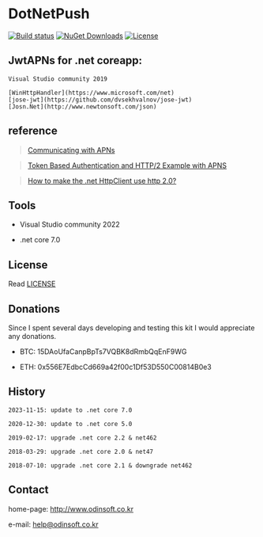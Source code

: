 # DotNetPush 

[![Build status](https://ci.appveyor.com/api/projects/status/dnp9i3t6sexv9tpa?svg=true)](https://ci.appveyor.com/project/lisa3907/dotnet-push)
[![NuGet Downloads](https://img.shields.io/nuget/dt/dotnet.push.svg)](https://www.nuget.org/packages/dotnet.push)
[![License](https://img.shields.io/github/license/lisa3907/dotnet.push.svg)](https://github.com/lisa3907/dotnet.push/blob/master/LICENSE.txt)


## JwtAPNs for .net coreapp:

```
Visual Studio community 2019

[WinHttpHandler](https://www.microsoft.com/net)  
[jose-jwt](https://github.com/dvsekhvalnov/jose-jwt)  
[Josn.Net](http://www.newtonsoft.com/json)
```

## reference

> [Communicating with APNs](https://github.com/lisa3907/DotnetPush/blob/master/communicate_apns.md)

> [Token Based Authentication and HTTP/2 Example with APNS](https://github.com/lisa3907/DotnetPush/blob/master/generate_auth_key.md)

> [How to make the .net HttpClient use http 2.0?](https://github.com/lisa3907/DotnetPush/blob/master/http2handler.md)

## Tools

- Visual Studio community 2022

- .net core 7.0

## License

Read [LICENSE](LICENSE)

## Donations

Since I spent several days developing and testing this kit I would appreciate any donations.

- BTC: 15DAoUfaCanpBpTs7VQBK8dRmbQqEnF9WG

- ETH: 0x556E7EdbcCd669a42f00c1Df53D550C00814B0e3

## History

```
2023-11-15: update to .net core 7.0

2020-12-30: update to .net core 5.0

2019-02-17: upgrade .net core 2.2 & net462

2018-03-29: upgrade .net core 2.0 & net47

2018-07-10: upgrade .net core 2.1 & downgrade net462
```

## Contact

home-page: http://www.odinsoft.co.kr

e-mail: help@odinsoft.co.kr
